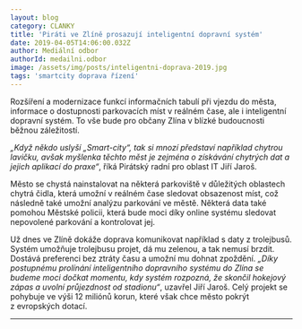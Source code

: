 ```yaml
---
layout: blog
category: CLANKY
title: 'Piráti ve Zlíně prosazují inteligentní dopravní systém'
date: 2019-04-05T14:06:00.032Z
author: Mediální odbor
authorId: medailni.odbor
image: /assets/img/posts/inteligentni-doprava-2019.jpg   
tags: 'smartcity doprava řízení'
---
```


Rozšíření a modernizace funkcí informačních tabulí při vjezdu do města, informace o dostupnosti parkovacích míst v reálném čase, ale i inteligentní dopravní systém. To vše bude pro občany Zlína v blízké budoucnosti běžnou záležitostí.

*„Když někdo uslyší „Smart-city“, tak si mnozí představí například chytrou lavičku, avšak myšlenka těchto měst je zejména o získávání chytrých dat a jejich aplikací do praxe“*, říká Pirátský radní pro oblast IT Jiří Jaroš.

Město se chystá nainstalovat na některá parkoviště v důležitých oblastech chytrá čidla, která umožní v reálném čase sledovat obsazenost míst, což následně také umožní analýzu parkování ve městě. Některá data také pomohou Městské policii, která bude moci díky online systému sledovat nepovolené parkování a kontrolovat jej.

Už dnes ve Zlíně dokáže doprava komunikovat například s daty z trolejbusů. Systém umožňuje trolejbusu projet, dá mu zelenou, a tak nemusí brzdit. Dostává preferenci bez ztráty času a umožní mu dohnat zpoždění. *„Díky postupnému prolínání inteligentního dopravního systému do Zlína se budeme moci dočkat momentu, kdy systém rozpozná, že skončil hokejový zápas a uvolní průjezdnost od stadionu“*, uzavřel Jiří Jaroš. Celý projekt se pohybuje ve výši 12 miliónů korun, které však chce město pokrýt z evropských dotací.

- - -
